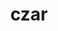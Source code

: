 ---
category: 4-letters
denotation: null
name: czar
reference_link: https://www.etymonline.com/word/czar
root_language: null
root_name: null
title: czar
type: free
word_sums:
- respelling: czar
  sum: 'Czar + '
---
